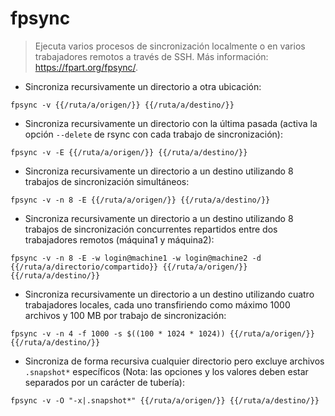 # fpsync

> Ejecuta varios procesos de sincronización localmente o en varios trabajadores remotos a través de SSH.
> Más información: <https://fpart.org/fpsync/>.

- Sincroniza recursivamente un directorio a otra ubicación:

`fpsync -v {{/ruta/a/origen/}} {{/ruta/a/destino/}}`

- Sincroniza recursivamente un directorio con la última pasada (activa la opción `--delete` de rsync con cada trabajo de sincronización):

`fpsync -v -E {{/ruta/a/origen/}} {{/ruta/a/destino/}}`

- Sincroniza recursivamente un directorio a un destino utilizando 8 trabajos de sincronización simultáneos:

`fpsync -v -n 8 -E {{/ruta/a/origen/}} {{/ruta/a/destino/}}`

- Sincroniza recursivamente un directorio a un destino utilizando 8 trabajos de sincronización concurrentes repartidos entre dos trabajadores remotos (máquina1 y máquina2):

`fpsync -v -n 8 -E -w login@machine1 -w login@machine2 -d {{/ruta/a/directorio/compartido}} {{/ruta/a/origen/}} {{/ruta/a/destino/}}`

- Sincroniza recursivamente un directorio a un destino utilizando cuatro trabajadores locales, cada uno transfiriendo como máximo 1000 archivos y 100 MB por trabajo de sincronización:

`fpsync -v -n 4 -f 1000 -s $((100 * 1024 * 1024)) {{/ruta/a/origen/}} {{/ruta/a/destino/}}`

- Sincroniza de forma recursiva cualquier directorio pero excluye archivos `.snapshot*` específicos (Nota: las opciones y los valores deben estar separados por un carácter de tubería):

`fpsync -v -O "-x|.snapshot*" {{/ruta/a/origen/}} {{/ruta/a/destino/}}`

